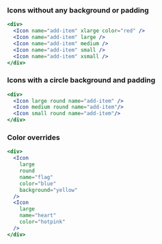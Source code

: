 ### Icons without any background or padding
```jsx
<div>
  <Icon name="add-item" xlarge color="red" />
  <Icon name="add-item" large />
  <Icon name="add-item" medium />
  <Icon name="add-item" small />
  <Icon name="add-item" xsmall />
</div>
```

### Icons with a circle background and padding
```jsx
<div>
  <Icon large round name="add-item" />
  <Icon medium round name="add-item"/>
  <Icon small round name="add-item"/>
</div>
```

### Color overrides
```jsx
<div>
  <Icon
    large
    round
    name="flag"
    color="blue"
    background="yellow"
  />
  <Icon
    large
    name="heart"
    color="hotpink"
  />
</div>
```
